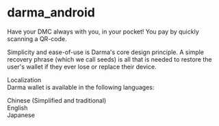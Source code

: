 darma_android
====
Have your DMC always with you, in your pocket! You pay by quickly scanning a QR-code.<br>

Simplicity and ease-of-use is Darma's core design principle. A simple recovery phrase (which we call seeds) is all that is needed to restore the user's wallet if they ever lose or replace their device. <br>

Localization<br>
Darma wallet is available in the following languages:<br>

Chinese (Simplified and traditional)<br>
English<br>
Japanese

